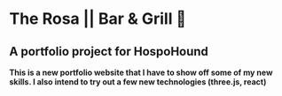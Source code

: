 # The Rosa || Bar & Grill :meat_on_bone:

## A portfolio project for HospoHound

**This is a new portfolio website that I have to show off some of my new skills. I also intend to try out a few new technologies (three.js, react)**
